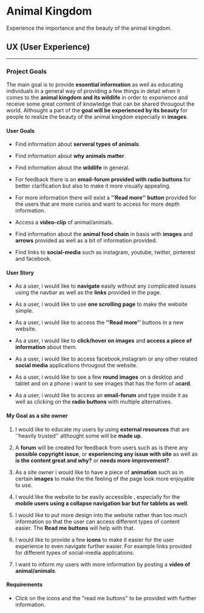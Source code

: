 # Animal Kingdom
    
 Experience the importance and the beauty of the animal kingdom.


## UX (User Experience)
----------

### Project Goals

The main goal is to provide **essential information** as well as educating individuals in a general way of providing a few things in detail when it comes to the **animal kingdom and its wildlife** in order to experience and receive some great
content of knowledge that can be shared througout the world. Althought a part of the **goal will be experienced by its beauty** for people to realize the beauty of the animal kingdom especially in **images**.
    



#### User Goals

- Find information about **serveral types of animals**.

- Find information about **why animals matter**.

- Find information about the **wildlife** in general.

- For feedback there is an **email-forum provided with radio buttons** for better clarification but also to make it more visually appealing.

- For more information there will exist a **''Read more'' button** provided for the users that are more curios and want to access for more depth information.

- Access a **video-clip** of animal/animals.

- Find information about the **animal food chain** in basis with  **images** and **arrows** provided as well as a bit of information provided.

- Find links to **social-media** such as instagram, youtube, twitter, pinterest and facebook.



#### User Story

- As a user, i would like to **navigate** easily without any complicated issues using the navbar as well as the **links** provided in the page.

- As a user, i would like to use **one scrolling page** to make the website simple.

- As a user, i would like to access the **''Read more''** buttons in a new website.

- As a user, i would like to **click/hover on images** and **access a piece of information** about them.

- As a user, i would like to access facebook,instagram or any other related **social media** applications througout the website.

- As a user, i would like to see a few **round images** on a desktop and tablet and on a phone i want to see images that has the form of a**card**.

- As a user, i would like to access an **email-forum** and type inside it as well as clicking on the **radio buttons** with multiple alternatives.



#### My Goal as a site owner

1. I would like to educate my users by using **external resources** that are ''heavily trusted'' althought some will be **made up**.

2. A **forum** will be created for feedback from users such as is there any **possible copyright issue**, or **experiencing any issue with site** as well as **is the content great and why?** or **needs more improvement?**.

3. As a site owner i would like to have a piece of **animation** such as in certain **images** to make the the feeling of the page look more enjoyable to use.

4. I would like the website to be easily accessible , especially for the **mobile users using a collapse navigation bar but for tablets as well**.

5. I would like to put more design into the website rather than too much information so that the user can access different types of content easier. The **Read me buttons** will help with that.

6. I would like to provide a few **icons** to make it easier for the user experience to even navigate further easier. For example links provided for different types of social-media applications.

7. I want to inform my users with more information by posting a **video of animal/animals**.


#### Requirements

- Click on the icons and the "read me buttons" to be provided with further information.










 

 

